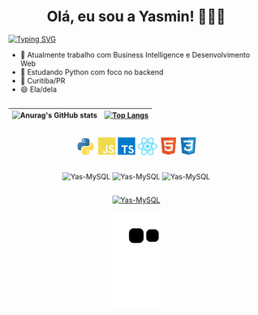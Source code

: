 <h1 align="center">Olá, eu sou a Yasmin! 👩🏽‍💻 </h1>

[![Typing SVG](https://readme-typing-svg.demolab.com?font=Fira+Code&pause=1000&color=fd428d&center=true&vCenter=true&width=1000&lines=Dev+Full+stack+em+forma%C3%A7%C3%A3o;com+uma+quedinha+pelo+Back-end)](https://git.io/typing-svg)


- 💼 Atualmente trabalho com Business Intelligence e Desenvolvimento Web 
- 🌱 Estudando Python com foco no backend 
- 🏡 Curitiba/PR 
- 😄 Ela/dela        

##
<div align="center"> 

![Anurag's GitHub stats](https://github-readme-stats.vercel.app/api?username=y-adeo&show_icons=true&theme=dracula) | [![Top Langs](https://github-readme-stats.vercel.app/api/top-langs/?username=y-adeo&layout=compact&theme=dracula)](https://github.com/y-adeo/github-readme-stats)
| ------------- | ------------- |
  
## 
        
  <img align="center" alt="Yas-Python" height="40" width="" src="https://raw.githubusercontent.com/devicons/devicon/master/icons/python/python-original.svg">
  <img align="center" alt="Yas-Js" height="35" width="" src="https://raw.githubusercontent.com/devicons/devicon/master/icons/javascript/javascript-plain.svg">
  <img align="center" alt="Yas-Ts" height="35" width="" src="https://raw.githubusercontent.com/devicons/devicon/master/icons/typescript/typescript-plain.svg">
  <img align="center" alt="Yas-React" height="40" width="" src="https://raw.githubusercontent.com/devicons/devicon/master/icons/react/react-original.svg">
  <img align="center" alt="Yas-HTML" height="35" width="" src="https://raw.githubusercontent.com/devicons/devicon/master/icons/html5/html5-original.svg">
  <img align="center" alt="Yas-CSS" height="35" width="" src="https://raw.githubusercontent.com/devicons/devicon/master/icons/css3/css3-original.svg">          
  
##
  
<img align="center" alt="Yas-MySQL" height="40" width="" src="https://www.vectorlogo.zone/logos/mysql/mysql-official.svg">
<img align="center" alt="Yas-MySQL" height="40" width="" src="https://www.vectorlogo.zone/logos/sqlite/sqlite-icon.svg">
<img align="center" alt="Yas-MySQL" height="40" width="" src="https://www.vectorlogo.zone/logos/postgresql/postgresql-icon.svg">
  
##

<div> 
  <a href="https://www.linkedin.com/in/yasmin-ad%C3%A9o-b433655b" target="_blank"><img alt="Yas-MySQL" height="40" width="" src="https://cdn.jsdelivr.net/gh/devicons/devicon/icons/linkedin/linkedin-original.svg" target="_blank"></a>
</div>

![snake gif](https://github.com/y-adeo/y-adeo/blob/output/github-contribution-grid-snake.svg)
</div>
